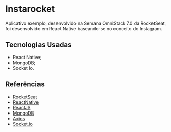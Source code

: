 # Instarocket

Aplicativo exemplo, desenvolvido na Semana OmniStack 7.0 da RocketSeat, foi desenvolvido em React Native baseando-se no conceito do Instagram.

## Tecnologias Usadas
* React Native;
* MongoDB;
* Socket Io.

## Referências
* [RocketSeat](https://rocketseat.com.br/)
* [ReactNative](http://www.reactnative.com/)
* [ReactJS](https://pt-br.reactjs.org/)
* [MongoDB](https://www.mongodb.com/)
* [Axios](https://github.com/axios/axios)
* [Socket.io](https://github.com/socketio/socket.io)

